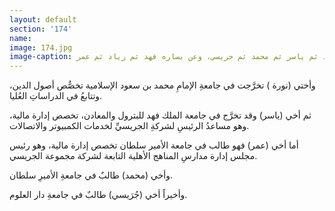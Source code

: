 ```yaml
---
layout: default
section: '174'
name:
image: 174.jpg
image-caption: صورة تجمع الجريسي بأبنائه فعن يمينه خالد ثم ياسر ثم محمد ثم جريسي، وعن يساره فهد ثم زياد ثم عمر
---
```

وأختي (نورة ) تخرَّجت في جامعةِ الإمامِ محمد بن سعود الإسلامية تخصُّص أصول الدين، وتتابعُ في الدراساتِ العُليا.

ثم أخي (ياسر) وقد تخرَّج في جامعة الملك فهد للبترول والمعادن، تخصص إدارة مالية، وهو مساعدُ الرئيسِ لشركةِ الجريسيِّ لخدمات الكمبيوتر والاتصالات.

أما أخي (عمر) فهو طالب في جامعة الأمير سلطان تخصص إدارة مالية، وهو رئيس مجلس إدارة مدارسِ المناهج الأهلية التابعة لشركة مجموعة الجريسي.

وأخي (محمد) طالبٌ في جامعةِ الأميرِ سلطان.

وأخيراً أخي (جُرَيسي) طالبٌ في جامعةِ دار العلوم.
